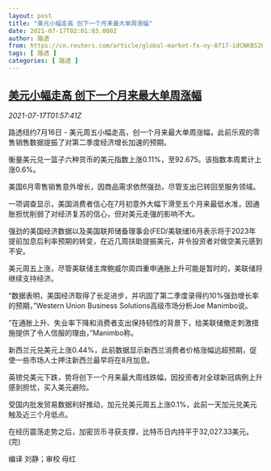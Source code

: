 ```yaml
---
layout: post
title: "美元小幅走高 创下一个月来最大单周涨幅"
date: 2021-07-17T02:01:03.000Z
author: 路透
from: https://cn.reuters.com/article/global-market-fx-ny-0717-idCNKBS2EN01U
tags: [ 路透 ]
categories: [ 路透 ]
---
```

<!--1626487263000-->
[美元小幅走高 创下一个月来最大单周涨幅](https://cn.reuters.com/article/global-market-fx-ny-0717-idCNKBS2EN01U)
------

<div>
<div><i>2021-07-17T01:57:41Z</i></div><p>路透纽约7月16日 - 美元周五小幅走高，创一个月来最大单周涨幅，此前乐观的零售销售数据提振了对第二季度经济增长加速的预期。</p><p>衡量美元兑一篮子六种货币的美元指数上涨0.11%，至92.675。该指数本周累计上涨0.6%。</p><p>美国6月零售销售意外增长，因商品需求依然强劲，尽管支出已转回至服务领域。</p><p>一项调查显示，美国消费者信心在7月初意外大幅下滑至五个月来最低水准，因通胀担忧削弱了对经济复苏的信心，但对美元走强的影响不大。</p><p>强劲的美国经济数据以及美国联邦储备理事会(FED/美联储)6月表示将于2023年提前加息后利率预期的转变，在近几周扶助提振美元，并令投资者对做空美元感到不安。</p><p>美元周五上涨，尽管美联储主席鲍威尔周四重申通胀上升可能是暂时的，美联储将继续支持经济。</p><p>“数据表明，美国经济取得了长足进步，并巩固了第二季度录得约10%强劲增长率的预期，”Western Union Business Solutions高级市场分析Joe Manimbo说。</p><p>“在通胀上升、失业率下降和消费者支出保持韧性的背景下，给美联储撤走刺激措施提供了令人信服的理由，”Manimbo称。</p><p>新西兰元兑美元上涨0.44%，此前数据显示新西兰消费者价格涨幅远超预期，促使一些市场人士押注新西兰最早将在8月加息。</p><p>英镑兑美元下跌，势将创下一个月来最大周线跌幅，因投资者对全球新冠病例上升感到担忧，买入美元避险。</p><p>受国内批发贸易数据利好推动，加元兑美元周五上涨0.1%，此前一天加元兑美元触及近三个月低点。</p><p>在经历震荡走势之后，加密货币寻获支撑，比特币日内持平于32,027.33美元。(完)</p><p>编译 刘静；审校 母红</p>
</div>
